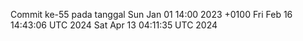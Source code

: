 Commit ke-55 pada tanggal Sun Jan 01 14:00 2023 +0100
Fri Feb 16 14:43:06 UTC 2024
Sat Apr 13 04:11:35 UTC 2024
